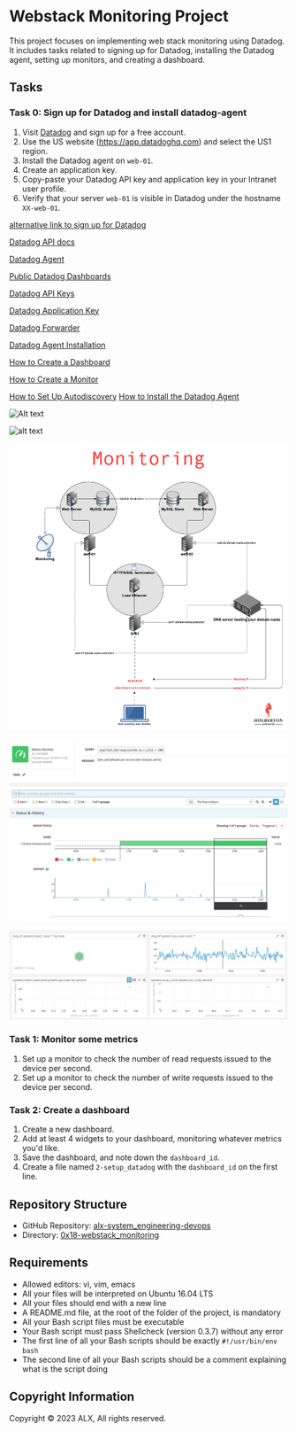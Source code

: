 # Webstack Monitoring Project

This project focuses on implementing web stack monitoring using Datadog. It includes tasks related to signing up for Datadog, installing the Datadog agent, setting up monitors, and creating a dashboard.


## Tasks

### Task 0: Sign up for Datadog and install datadog-agent
1. Visit [Datadog](https://www.datadoghq.com/) and sign up for a free account.
2. Use the US website (https://app.datadoghq.com) and select the US1 region.
3. Install the Datadog agent on `web-01`.
4. Create an application key.
5. Copy-paste your Datadog API key and application key in your Intranet user profile.
6. Verify that your server `web-01` is visible in Datadog under the hostname `XX-web-01`.

[alternative link to sign up for Datadog](https://www.datadoghq.eu/)

[Datadog API docs](https://docs.datadoghq.com/api/?lang=python)

[Datadog Agent](https://docs.datadoghq.com/agent/)

[Public Datadog Dashboards](https://www.datadoghq.com/dashboards/)

[Datadog API Keys](https://app.datadoghq.com/account/settings#api)

[Datadog Application Key](https://app.datadoghq.com/account/settings#api)

[Datadog Forwarder](https://docs.datadoghq.com/logs/log_collection/?tab=forwarders)

[Datadog Agent Installation](https://docs.datadoghq.com/agent/basic_agent_usage/ubuntu/?tab=agentv6)

[How to Create a Dashboard](https://docs.datadoghq.com/dashboards/)

[How to Create a Monitor](https://docs.datadoghq.com/monitors/)

[How to Set Up Autodiscovery](https://docs.datadoghq.com/agent/autodiscovery/?tab=standard)
[How to Install the Datadog Agent](https://docs.datadoghq.com/agent/basic_agent_usage/ubuntu/?tab=agentv6)

![Alt text](https://s3.amazonaws.com/intranet-projects-files/holbertonschool-sysadmin_devops/314/WIxXad8.png)
 
![alt text](https://s3.amazonaws.com/alx-intranet.hbtn.io/uploads/medias/2019/6/6a4551974aadc181e97a.png?X-Amz-Algorithm=AWS4-HMAC-SHA256&X-Amz-Credential=AKIARDDGGGOUSBVO6H7D%2F20231109%2Fus-east-1%2Fs3%2Faws4_request&X-Amz-Date=20231109T105218Z&X-Amz-Expires=86400&X-Amz-SignedHeaders=host&X-Amz-Signature=67f2a40f0298eab84ac3ff45ac20d0c9850ec31d64f784266162b427607bc1bf)


![Alt text](image-2.png)

![Alt text](image.png)

![Alt text](image-1.png)

### Task 1: Monitor some metrics

1. Set up a monitor to check the number of read requests issued to the device per second.
2. Set up a monitor to check the number of write requests issued to the device per second.

### Task 2: Create a dashboard
1. Create a new dashboard.
2. Add at least 4 widgets to your dashboard, monitoring whatever metrics you'd like.
3. Save the dashboard, and note down the `dashboard_id`.
4. Create a file named `2-setup_datadog` with the `dashboard_id` on the first line.

## Repository Structure

- GitHub Repository: [alx-system_engineering-devops](link-to-repo)
- Directory: [0x18-webstack_monitoring](link-to-directory)

## Requirements

- Allowed editors: vi, vim, emacs
- All your files will be interpreted on Ubuntu 16.04 LTS
- All your files should end with a new line
- A README.md file, at the root of the folder of the project, is mandatory
- All your Bash script files must be executable
- Your Bash script must pass Shellcheck (version 0.3.7) without any error
- The first line of all your Bash scripts should be exactly `#!/usr/bin/env bash`
- The second line of all your Bash scripts should be a comment explaining what is the script doing

## Copyright Information

Copyright © 2023 ALX, All rights reserved.

